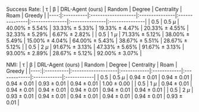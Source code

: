 Success Rate:
|   τ | β         | DRL-Agent (ours)   | Random         | Degree         | Centrality     | Roam           | Greedy         |
|----:|:----------|:-------------------|:---------------|:---------------|:---------------|:---------------|:---------------|
| 0.5 | 0.5 $\mu$ | 40.00% ± 5.54%     | 33.33% ± 5.33% | 19.33% ± 4.47% | 20.33% ± 4.55% | 32.33% ± 5.29% | 6.67% ± 2.82%  |
| 0.5 | 1 $\mu$   | 71.33% ± 5.12%     | 38.00% ± 5.49% | 15.00% ± 4.04% | 64.00% ± 5.43% | 38.67% ± 5.51% | 28.67% ± 5.12% |
| 0.5 | 2 $\mu$   | 91.67% ± 3.13%     | 47.33% ± 5.65% | 91.67% ± 3.13% | 93.00% ± 2.89% | 28.67% ± 5.12% | 92.00% ± 3.07% |


NMI:
|   τ | β         | DRL-Agent (ours)   | Random      | Degree      | Centrality   | Roam        | Greedy      |
|----:|:----------|:-------------------|:------------|:------------|:-------------|:------------|:------------|
| 0.5 | 0.5 $\mu$ | 0.94 ± 0.01        | 0.94 ± 0.01 | 0.94 ± 0.01 | 0.93 ± 0.01  | 0.94 ± 0.01 | 1.00 ± 0.00 |
| 0.5 | 1 $\mu$   | 0.94 ± 0.01        | 0.94 ± 0.01 | 0.94 ± 0.01 | 0.94 ± 0.01  | 0.94 ± 0.01 | 0.94 ± 0.01 |
| 0.5 | 2 $\mu$   | 0.93 ± 0.01        | 0.94 ± 0.01 | 0.94 ± 0.01 | 0.94 ± 0.01  | 0.94 ± 0.01 | 0.93 ± 0.01 |